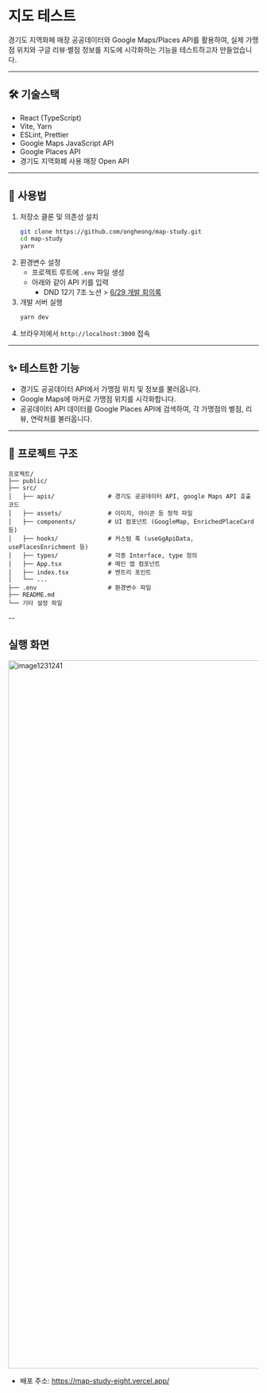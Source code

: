 # 지도 테스트

경기도 지역화페 매장 공공데이터와 Google Maps/Places API를 활용하여, 실제 가맹점 위치와 구글 리뷰·별점 정보를 지도에 시각화하는 기능을 테스트하고자 만들었습니다.

---

## 🛠️ 기술스택
- React (TypeScript)
- Vite, Yarn
- ESLint, Prettier
- Google Maps JavaScript API
- Google Places API
- 경기도 지역화폐 사용 매장 Open API

---

## 🚀 사용법
1. 저장소 클론 및 의존성 설치
   ```bash
   git clone https://github.com/ongheong/map-study.git
   cd map-study
   yarn 
   ```
2. 환경변수 설정
   - 프로젝트 루트에 `.env` 파일 생성
   - 아래와 같이 API 키를 입력
     - DND 12기 7조 노션 > [6/29 개발 회의록](https://www.notion.so/6-29-221a96b88e978013aa0bda17229ee4e9?source=copy_link#221a96b88e97807c89a1c6ad6ea73d26)
3. 개발 서버 실행
   ```bash
   yarn dev
   ```
4. 브라우저에서 `http://localhost:3000` 접속

---

## ✨ 테스트한 기능
- 경기도 공공데이터 API에서 가맹점 위치 및 정보를 불러옵니다.
- Google Maps에 마커로 가맹점 위치를 시각화합니다.
- 공공데이터 API 데이터를 Google Places API에 검색하여, 각 가맹점의 별점, 리뷰, 연락처를 불러옵니다.

---

## 📁 프로젝트 구조
```
프로젝트/
├── public/
├── src/
│   ├── apis/               # 경기도 공공데이터 API, google Maps API 호출 코드
│   ├── assets/             # 이미지, 아이콘 등 정적 파일
│   ├── components/         # UI 컴포넌트 (GoogleMap, EnrichedPlaceCard 등)
│   ├── hooks/              # 커스텀 훅 (useGgApiData, usePlacesEnrichment 등)
│   ├── types/              # 각종 Interface, type 정의
│   ├── App.tsx             # 메인 앱 컴포넌트
│   ├── index.tsx           # 엔트리 포인트
│   └── ...
├── .env                    # 환경변수 파일
├── README.md
└── 기타 설정 파일
```

--

## 실행 화면
<img width="1426" alt="image1231241" src="https://github.com/user-attachments/assets/a3086e35-f5d5-4537-aecb-acf6d71b32b2" />

- 배포 주소: https://map-study-eight.vercel.app/